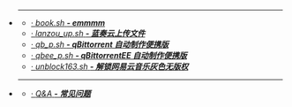 - ****  
   - [· *book.sh* ***- emmmm***](md/book.md)
   - [· *lanzou_up.sh* ***- 蓝奏云上传文件***](md/lanzou_up.md)
   - [· *qb_p.sh* ***- qBittorrent 自动制作便携版***](md/qb_p.md)
   - [· *qbee_p.sh* ***- qBittorrentEE 自动制作便携版***](md/qbee_p.md)
   - [· *unblock163.sh* ***- 解锁网易云音乐灰色无版权***](md/unblock163.md)
- ****  
   - [· *Q&A* ***- 常见问题***](md/qa.md)
